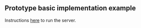 Prototype basic implementation example 
--------------------------------------

Instructions [here](/creational/factory/README.md#live-example) to run the server.